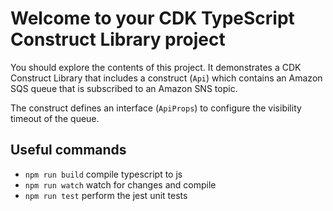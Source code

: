 # Welcome to your CDK TypeScript Construct Library project

You should explore the contents of this project. It demonstrates a CDK Construct Library that includes a construct (`Api`)
which contains an Amazon SQS queue that is subscribed to an Amazon SNS topic.

The construct defines an interface (`ApiProps`) to configure the visibility timeout of the queue.

## Useful commands

* `npm run build`   compile typescript to js
* `npm run watch`   watch for changes and compile
* `npm run test`    perform the jest unit tests
